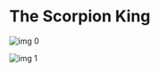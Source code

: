 # The Scorpion King

![img 0](https://i.imgur.com/FJoIB24.jpg)

![img 1](https://i.imgur.com/OSQSHZg.png)


